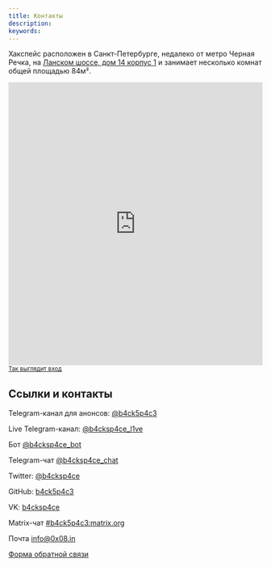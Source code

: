 ```yaml
---
title: Контакты
description: 
keywords: 
---
```


Хакспейс расположен в Санкт-Петербурге, недалеко от метро Черная Речка, на [Ланском шоссе, дом 14 корпус 1](https://yandex.ru/maps/org/bekspeys/29206101690/) и занимает несколько комнат общей площадью 84м².

<iframe src="https://yandex.ru/map-widget/v1/?z=12&ol=biz&oid=29206101690" width="100%" height="560" frameborder="0"></iframe>
<sub><a href='http://0x08.in/img/map.jpg' target='blank'>Так выглядит вход</a></sub>


## Ссылки и контакты

Telegram-канал для анонсов: [@b4ck5p4c3](tg://resolve/?domain=b4ck5p4c3)

Live Telegram-канал: [@b4cksp4ce_l1ve](tg://resolve/?domain=b4cksp4ce_l1ve)

Бот [@b4cksp4ce_bot](tg://resolve/?domain=b4cksp4ce_bot)

Telegram-чат [@b4cksp4ce_chat](tg://resolve/?domain=b4cksp4ce_chat)

Twitter: [@b4cksp4ce](https://twitter.com/b4cksp4ce)

GitHub: [b4ck5p4c3](https://github.com/b4ck5p4c3)

VK: [b4cksp4ce](https://vk.com/b4cksp4ce)

Matrix-чат [#b4ck5p4c3:matrix.org](https://matrix.to/#/#b4ck5p4c3:matrix.org)

Почта [info@0x08.in](mailto:info@0x08.in)

[Форма обратной связи](https://docs.google.com/forms/d/e/1FAIpQLSeNVJzCU2b7vwXdRap9acLUVR4xbUCTNjxjuXREiQcWEPdADQ/formResponse) 
